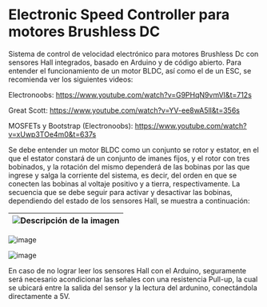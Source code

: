 # Electronic Speed Controller para motores Brushless DC
Sistema de control de velocidad electrónico para motores Brushless Dc con sensores Hall integrados, basado en Arduino y de código abierto. 
Para entender el funcionamiento de un motor BLDC, así como el de un ESC, se recomienda ver los siguientes videos: 

Electronoobs: https://www.youtube.com/watch?v=G9PHqN9vmVI&t=712s

Great Scott: https://www.youtube.com/watch?v=YV-ee8wA5lI&t=356s

MOSFETs y Bootstrap (Electronoobs): https://www.youtube.com/watch?v=xUwp3TOe4m0&t=637s

Se debe entender un motor BLDC como un conjunto se rotor y estator, en el que el estator constará de un conjunto de imanes fijos, y el rotor con tres bobinados, y la rotación del mismo dependerá de las bobinas por las que ingrese y salga la corriente del sistema, es decir, del orden en que se conecten las bobinas al voltaje positivo y a tierra, respectivamente. La secuencia que se debe seguir para activar y desactivar las bobinas, dependiendo del estado de los sensores Hall, se muestra a continuación: 

| ![Descripción de la imagen](https://github.com/SamuelMenco/ESC-para-motores-BLDC/assets/160543787/ab01b85e-83c2-4856-94db-c8354262081c) |
|:--:|

![image]()

![image](https://github.com/SamuelMenco/ESC-para-motores-BLDC/assets/160543787/820370f4-b20f-4601-9fcf-4ebc33d034e9)

En caso de no lograr leer los sensores Hall con el Arduino, seguramente será necesario acondicionar las señales con una resistencia Pull-up, la cual se ubicará entre la salida del sensor y la lectura del ardunino, conectándola directamente a 5V. 




